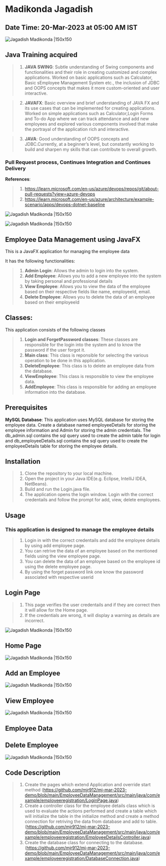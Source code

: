 # Madikonda Jagadish

## Date Time: 20-Mar-2023 at 05:00 AM IST

![Jagadish Madikonda |150x150](./Images/mjr.png)

## Java Training acquired

> 1. **JAVA SWING**: Subtle understanding of Swing components and functionalities and their role in creating customized and complex applications. Worked on basic applications such as Calculator, Basic sEmployee Management System etc., the inclusion of JDBC and OOPS concepts that makes it more custom-oriented and user interactive.

> 2. **JAVAFX**: Basic overview and brief understanding of JAVA FX and its use cases that can be implemented for creating applications. Worked on simple applications such as Calculator,Login Forms and To-do App where we can track attendance and add new employees and explored various components involved that make the portrayal of the application rich and interactive.

> 3. **JAVA**: Good understanding of OOPS concepts and JDBC.Currently, at a beginner’s level, but constantly working to build and sharpen my skills that can contribute to overall growth.

### Pull Request process, Continues Integration and Continues Delivery

**References**:

> 1. https://learn.microsoft.com/en-us/azure/devops/repos/git/about-pull-requests?view=azure-devops
> 2. https://learn.microsoft.com/en-us/azure/architecture/example-scenario/apps/devops-dotnet-baseline

![Jagadish Madikonda |150x150](./Images/Devops-Image.png)

![Jagadish Madikonda |150x150](./Images/Image1.png)

##  Employee Data Management using JavaFX

This is a JavaFX application for managing the employee data

It has the following functionalities:

  >1. **Admin Login**: Allows the admin to login into the system.
  >2. **Add Employee**: Allows you to add a new employee into the system by taking personal and professional details
  >3. **View Employee**: Allows you to view the data of the employee based on their respective fields like name, employeeId, email.
  >4. **Delete Employee**: Allows you to delete the data of an employee based on their employeeId

## Classes:
 This application consists of the following classes

 >1. **Login and ForgetPassword classes**: These classes are responsible for the login into the system and to know the password if the user forgot it. 
 >2. **Main class**: This class is reponsible for selecting the various operation to be done in this application.
 >3. **DeleteEmployee**: This class is to delete an employee data from the database.
 >4. **ViewEmployee**: This class is responsible to view the employee data.
 >5. **AddEmployee**: This class is responsible for adding an employee information into the database.

## Prerequisites

**MySQL Database**: This application uses MySQL database for storing the employee data. Create a database named employeeDetails for storing the employee information and Admin for storing the admin credentials. The db_admin.sql contains the sql query used to create the admin table for login and db_employeeDetails.sql contains the sql query used to create the employeeDetails table for storing the employee details. 

## Installation

 >1. Clone the repository to your local machine.
 >2. Open the project in your Java IDE(e.g. Eclipse, IntelliJ IDEA, NetBeans).
 >3. Build and run the Login.java file.
 >4. The application opens the login window. Login with the correct credentails and follow the prompt for add, view, delete employees.

## Usage

### This application is designed to manage the employee details

 >1. Login in with the correct credentails and add the employee details by using add employee page.
 >2. You can retrive the data of an employee based on the mentioned fields using the view employee page.
 >3. You can delete the data of an employee based on the employee id using the delete employee page.  
 >4. By using the forget password link one know the password associated with respective userid

## Login Page 

 >1. This page verifies the user credentails and if they are correct then it will allow for the Home page.
 >2. If the credentials are wrong, it will display a warning as details are incorrect.

![Jagadish Madikonda |150x150](./Images/login-page.png)

## Home Page

![Jagadish Madikonda |150x150](./Images/Main-page.png)

## Add an Employee

![Jagadish Madikonda |150x150](./Images/Add-employee.png)

## View Employee

![Jagadish Madikonda |150x150](./Images/view-employee.png)

## Employee Data



## Delete Employee

![Jagadish Madikonda |150x150](./Images/delete-employee.png)

## Code Description
 
 >1. Create the pages which extend Application and override start method
 (https://github.com/mjr912/mj-mar-2023-demo/blob/main/EmployeeDataManagement/src/main/java/com/example/employeeregistration/LoginPage.java)
 >2. Create a controller class for the employee details class which is used to evaluate the actions performed and create a table which will initialize the table in the initialize method and create a method connection for retriving the data from database and add to table.
 (https://github.com/mjr912/mj-mar-2023-demo/blob/main/EmployeeDataManagement/src/main/java/com/example/employeeregistration/EmployeeDetailsController.java)
 >3. Create the database class for connecting to the database.
 (https://github.com/mjr912/mj-mar-2023-demo/blob/main/EmployeeDataManagement/src/main/java/com/example/employeeregistration/DatabaseConnection.java)